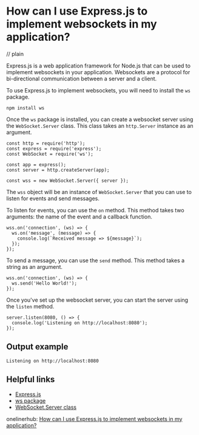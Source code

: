 # How can I use Express.js to implement websockets in my application?
// plain

Express.js is a web application framework for Node.js that can be used to implement websockets in your application. Websockets are a protocol for bi-directional communication between a server and a client.

To use Express.js to implement websockets, you will need to install the `ws` package.

```
npm install ws
```

Once the `ws` package is installed, you can create a websocket server using the `WebSocket.Server` class. This class takes an `http.Server` instance as an argument.

```
const http = require('http');
const express = require('express');
const WebSocket = require('ws');

const app = express();
const server = http.createServer(app);

const wss = new WebSocket.Server({ server });
```

The `wss` object will be an instance of `WebSocket.Server` that you can use to listen for events and send messages.

To listen for events, you can use the `on` method. This method takes two arguments: the name of the event and a callback function.

```
wss.on('connection', (ws) => {
  ws.on('message', (message) => {
    console.log(`Received message => ${message}`);
  });
});
```

To send a message, you can use the `send` method. This method takes a string as an argument.

```
wss.on('connection', (ws) => {
  ws.send('Hello World!');
});
```

Once you've set up the websocket server, you can start the server using the `listen` method.

```
server.listen(8080, () => {
  console.log('Listening on http://localhost:8080');
});
```

## Output example

```
Listening on http://localhost:8080
```

## Helpful links
- [Express.js](https://expressjs.com/)
- [ws package](https://www.npmjs.com/package/ws)
- [WebSocket.Server class](https://github.com/websockets/ws/blob/master/doc/ws.md#class-websocketserver)

onelinerhub: [How can I use Express.js to implement websockets in my application?](https://onelinerhub.com/expressjs/how-can-i-use-express-js-to-implement-websockets-in-my-application)